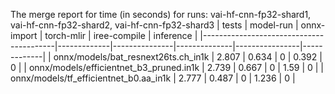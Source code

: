 The merge report for time (in seconds) for runs: vai-hf-cnn-fp32-shard1, vai-hf-cnn-fp32-shard2, vai-hf-cnn-fp32-shard3
| tests                                   |   model-run |   onnx-import |   torch-mlir |   iree-compile |   inference |
|-----------------------------------------|-------------|---------------|--------------|----------------|-------------|
| onnx/models/bat_resnext26ts.ch_in1k     |       2.807 |         0.634 |            0 |          0.392 |           0 |
| onnx/models/efficientnet_b3_pruned.in1k |       2.739 |         0.667 |            0 |          1.59  |           0 |
| onnx/models/tf_efficientnet_b0.aa_in1k  |       2.777 |         0.487 |            0 |          1.236 |           0 |
